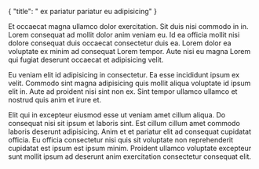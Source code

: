 {
  "title": " ex pariatur pariatur eu adipisicing"
}

Et occaecat magna ullamco dolor exercitation. Sit duis nisi commodo in in. Lorem consequat ad mollit dolor anim veniam eu. Id ea officia mollit nisi dolore consequat duis occaecat consectetur duis ea. Lorem dolor ea voluptate ex minim ad consequat Lorem tempor. Aute nisi eu magna Lorem qui fugiat deserunt occaecat et adipisicing velit.

Eu veniam elit id adipisicing in consectetur. Ea esse incididunt ipsum ex velit. Commodo sint magna adipisicing quis mollit aliqua voluptate id ipsum elit in. Aute ad proident nisi sint non ex. Sint tempor ullamco ullamco et nostrud quis anim et irure et.

Elit qui in excepteur eiusmod esse ut veniam amet cillum aliqua. Do consequat nisi sit ipsum et laboris sint. Est cillum cillum amet commodo laboris deserunt adipisicing. Anim et et pariatur elit ad consequat cupidatat officia. Eu officia consectetur nisi quis sit voluptate non reprehenderit cupidatat est ipsum est ipsum minim. Proident ullamco voluptate excepteur sunt mollit ipsum ad deserunt anim exercitation consectetur consequat elit.
